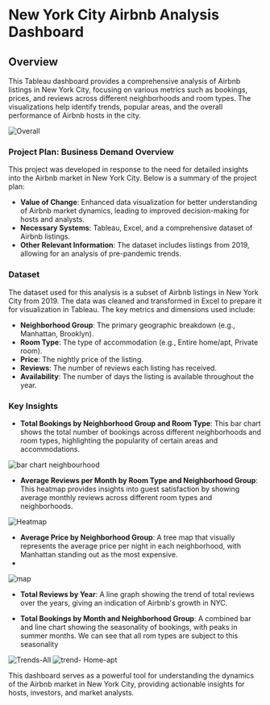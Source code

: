 # New York City Airbnb Analysis Dashboard

## Overview

This Tableau dashboard provides a comprehensive analysis of Airbnb listings in New York City, focusing on various metrics such as bookings, prices, and reviews across different neighborhoods and room types. The visualizations help identify trends, popular areas, and the overall performance of Airbnb hosts in the city.

![Overall](https://github.com/user-attachments/assets/d4f93fab-2f54-4ef3-b773-f5f39f5d18e3)


### Project Plan: Business Demand Overview

This project was developed in response to the need for detailed insights into the Airbnb market in New York City. Below is a summary of the project plan:

- **Value of Change**: Enhanced data visualization for better understanding of Airbnb market dynamics, leading to improved decision-making for hosts and analysts.
- **Necessary Systems**: Tableau, Excel, and a comprehensive dataset of Airbnb listings.
- **Other Relevant Information**: The dataset includes listings from 2019, allowing for an analysis of pre-pandemic trends.

### Dataset

The dataset used for this analysis is a subset of Airbnb listings in New York City from 2019. The data was cleaned and transformed in Excel to prepare it for visualization in Tableau. The key metrics and dimensions used include:

- **Neighborhood Group**: The primary geographic breakdown (e.g., Manhattan, Brooklyn).
- **Room Type**: The type of accommodation (e.g., Entire home/apt, Private room).
- **Price**: The nightly price of the listing.
- **Reviews**: The number of reviews each listing has received.
- **Availability**: The number of days the listing is available throughout the year.

### Key Insights

- **Total Bookings by Neighborhood Group and Room Type**: This bar chart shows the total number of bookings across different neighborhoods and room types, highlighting the popularity of certain areas and accommodations.

![bar chart neighbourhood](https://github.com/user-attachments/assets/8d309fa7-7d21-4e0b-84ca-ede235b5fc53)

- **Average Reviews per Month by Room Type and Neighborhood Group**: This heatmap provides insights into guest satisfaction by showing average monthly reviews across different room types and neighborhoods.

![Heatmap](https://github.com/user-attachments/assets/8bcaa0b3-67e1-4a1d-bddf-1f91364589e3)

- **Average Price by Neighborhood Group**: A tree map that visually represents the average price per night in each neighborhood, with Manhattan standing out as the most expensive.
- 
![map](https://github.com/user-attachments/assets/96114a25-73dc-4eb3-b1a2-c790bf274135)

- **Total Reviews by Year**: A line graph showing the trend of total reviews over the years, giving an indication of Airbnb's growth in NYC.

- **Total Bookings by Month and Neighborhood Group**: A combined bar and line chart showing the seasonality of bookings, with peaks in summer months. We can see that all rom types are subject to this seasonality

![Trends-All](https://github.com/user-attachments/assets/43c8a4c9-100d-4ac9-a096-4b88046fa2ce)
![trend- Home-apt](https://github.com/user-attachments/assets/114c6f9e-e0b6-45eb-b08c-c44bb4724708)

This dashboard serves as a powerful tool for understanding the dynamics of the Airbnb market in New York City, providing actionable insights for hosts, investors, and market analysts.

